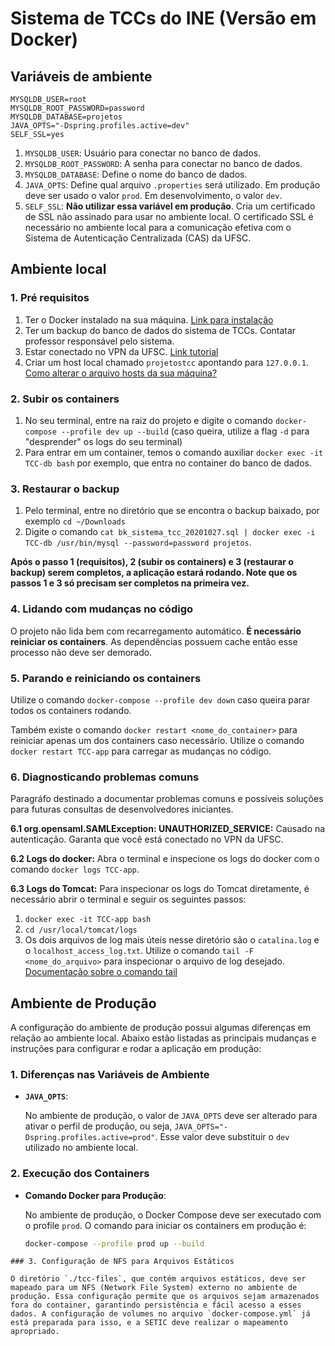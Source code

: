 # Sistema de TCCs do INE (Versão em Docker)

## Variáveis de ambiente
```
MYSQLDB_USER=root
MYSQLDB_ROOT_PASSWORD=password
MYSQLDB_DATABASE=projetos
JAVA_OPTS="-Dspring.profiles.active=dev"
SELF_SSL=yes
```
1. `MYSQLDB_USER`: Usuário para conectar no banco de dados.
2. `MYSQLDB_ROOT_PASSWORD`: A senha para conectar no banco de dados.
3. `MYSQLDB_DATABASE`: Define o nome do banco de dados.
4. `JAVA_OPTS`: Define qual arquivo `.properties` será utilizado. Em produção deve ser usado o valor `prod`. Em desenvolvimento, o valor `dev`.
5. `SELF_SSL`: **Não utilizar essa variável em produção**. Cria um certificado de SSL não assinado para usar no ambiente local. O certificado SSL é necessário no ambiente local para a comunicação efetiva com o Sistema de Autenticação Centralizada (CAS) da UFSC.

## Ambiente local

### 1. Pré requisitos
1. Ter o Docker instalado na sua máquina. [Link para instalação](https://docs.docker.com/get-docker/)
2. Ter um backup do banco de dados do sistema de TCCs. Contatar professor responsável pelo sistema.
3. Estar conectado no VPN da UFSC. [Link tutorial](https://servicosti.sistemas.ufsc.br/publico/detalhes.xhtml?servico=112)
4. Criar um host local chamado `projetostcc` apontando para `127.0.0.1`. [Como alterar o arquivo hosts da sua máquina?](https://docs.saninternet.com/arquivo-hosts)

### 2. Subir os containers
1. No seu terminal, entre na raiz do projeto e digite o comando `docker-compose --profile dev up --build` (caso queira, utilize a flag `-d` para "desprender" os logs do seu terminal)
2. Para entrar em um container, temos o comando auxiliar `docker exec -it TCC-db bash` por exemplo, que entra no container do banco de dados.

### 3. Restaurar o backup
1. Pelo terminal, entre no diretório que se encontra o backup baixado, por exemplo `cd ~/Downloads`
2. Digite o comando `cat bk_sistema_tcc_20201027.sql | docker exec -i TCC-db /usr/bin/mysql --password=password projetos`.

**Após o passo 1 (requisitos), 2 (subir os containers) e 3 (restaurar o backup) serem completos, a aplicação estará rodando. Note que os passos 1 e 3 só precisam ser completos na primeira vez.**

### 4. Lidando com mudanças no código
O projeto não lida bem com recarregamento automático. **É necessário reiniciar os containers**. As dependências possuem cache então esse processo não deve ser demorado.

### 5. Parando e reiniciando os containers
Utilize o comando `docker-compose --profile dev down` caso queira parar todos os containers rodando.

Também existe o comando `docker restart <nome_do_container>` para reiniciar apenas um dos containers caso necessário.
Utilize o comando `docker restart TCC-app` para carregar as mudanças no código.

### 6. Diagnosticando problemas comuns
Paragráfo destinado a documentar problemas comuns e possíveis soluções para futuras consultas de desenvolvedores iniciantes.

**6.1 org.opensaml.SAMLException: UNAUTHORIZED_SERVICE:**
Causado na autenticação. Garanta que você está conectado no VPN da UFSC.

**6.2 Logs do docker:**
Abra o terminal e inspecione os logs do docker com o comando `docker logs TCC-app`.

**6.3 Logs do Tomcat:**
Para inspecionar os logs do Tomcat diretamente, é necessário abrir o terminal e seguir os seguintes passos:
1. `docker exec -it TCC-app bash`
2. `cd /usr/local/tomcat/logs`
3. Os dois arquivos de log mais úteis nesse diretório são o `catalina.log` e o `localhost_access_log.txt`.
Utilize o comando `tail -F <nome_do_arquivo>` para inspecionar o arquivo de log desejado.
[Documentação sobre o comando tail ](https://guialinux.uniriotec.br/tail/)



## Ambiente de Produção


A configuração do ambiente de produção possui algumas diferenças em relação ao ambiente local. Abaixo estão listadas as principais mudanças e instruções para configurar e rodar a aplicação em produção:


### 1. Diferenças nas Variáveis de Ambiente


- **`JAVA_OPTS`**:

  No ambiente de produção, o valor de `JAVA_OPTS` deve ser alterado para ativar o perfil de produção, ou seja, `JAVA_OPTS="-Dspring.profiles.active=prod"`. Esse valor deve substituir o `dev` utilizado no ambiente local.

### 2. Execução dos Containers


- **Comando Docker para Produção**:

  No ambiente de produção, o Docker Compose deve ser executado com o profile `prod`. O comando para iniciar os containers em produção é:


  ```bash
  docker-compose --profile prod up --build
```
### 3. Configuração de NFS para Arquivos Estáticos

O diretório `./tcc-files`, que contém arquivos estáticos, deve ser mapeado para um NFS (Network File System) externo no ambiente de produção. Essa configuração permite que os arquivos sejam armazenados fora do container, garantindo persistência e fácil acesso a esses dados. A configuração de volumes no arquivo `docker-compose.yml` já está preparada para isso, e a SETIC deve realizar o mapeamento apropriado.
